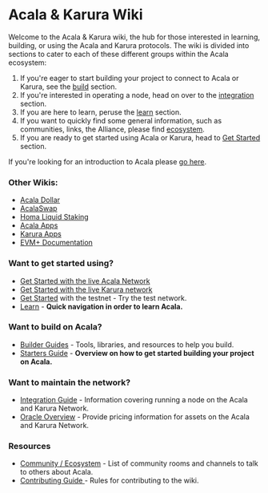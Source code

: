 # Acala & Karura Wiki

Welcome to the Acala & Karura wiki, the hub for those interested in learning, building, or using the Acala and Karura protocols. The wiki is divided into sections to cater to each of these different groups within the Acala ecosystem:

1. If you're eager to start building your project to connect to Acala or Karura, see the [build](broken-reference) section.
2. If you're interested in operating a node, head on over to the [integration](broken-reference) section.
3. If you are here to learn, peruse the [learn](broken-reference) section.
4. If you want to quickly find some general information, such as communities, links, the Alliance, please find [ecosystem](broken-reference).
5. If you are ready to get started using Acala or Karura, head to [Get Started](broken-reference) section.

If you're looking for an introduction to Acala please [go here](learn/acala-introduction/).

### Other Wikis:

* [Acala Dollar](https://docs.acaladollar.app/)
* [AcalaSwap](https://docs.acalaswap.app/)
* [Homa Liquid Staking](https://docs.homastaking.app/)
* [Acala Apps](https://guide.acalaapps.wiki/)
* [Karura Apps](https://wiki.karura.app/)
* [EVM+ Documentation](https://evmdocs.acala.network)

### Want to get started using?

* [Get Started with the live Acala Network](integrate/acala/endpoints.md)
* [Get Started with the live Karura network](get-started/get-started/)
* [Get Started](broken-reference) with the testnet - Try the test network.
* [Learn](broken-reference) - **Quick navigation in order to learn Acala.**

### Want to build on Acala?

* [Builder Guides](broken-reference) - Tools, libraries, and resources to help you build.
* [Starters Guide](build/development-guide/) - **Overview on how to get started building your project on Acala.**

### Want to maintain the network?

* [Integration Guide](broken-reference) - Information covering running a node on the Acala and Karura Network.
* [Oracle Overview](build/guides/set-up-an-oracle/) - Provide pricing information for assets on the Acala and Karura Network.

### Resources

* [Community / Ecosystem](ecosystem/community.md) - List of community rooms and channels to talk to others about Acala.
* [Contributing Guide ](misc/contributing.md)- Rules for contributing to the wiki.
